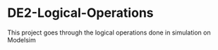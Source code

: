 # DE2-Logical-Operations
This project goes through the logical operations done in simulation on Modelsim
